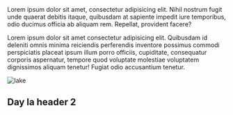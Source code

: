 <div class="message">
Lorem ipsum dolor sit amet, consectetur adipisicing elit. Nihil nostrum fugit unde quaerat debitis itaque, quibusdam at sapiente impedit iure temporibus, odio ducimus officia ab aliquam rem. Repellat, provident facere?
</div>
<p>Lorem ipsum dolor sit amet consectetur adipisicing elit. Quibusdam id deleniti omnis minima reiciendis perferendis inventore possimus commodi perspiciatis placeat ipsum illum porro officiis, cupiditate, consequatur corporis aspernatur, tempore quod voluptate molestiae voluptatem dignissimos aliquam tenetur! Fugiat odio accusantium tenetur.</p>

![lake](https://images.unsplash.com/photo-1527954133293-2b42a5f5ffd2?ixlib=rb-1.2.1&ixid=eyJhcHBfaWQiOjEyMDd9&auto=format&fit=crop&w=1489&q=80 "lake")
## [](#id-goes-here)Day la header 2

